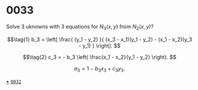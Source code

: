 # 0033
Solve 3 uknowns with 3 equations for $N_3(x, y)$ from $N_2(x, y)$?

$$\tag{1}
b_3 = \left[ \frac{ (y_1 - y_2) }{ (x_3 - x_1)(y_1 - y_2) - (x_1 - x_2)(y_3 - y_1) } \right].
$$

$$\tag{2}
c_3 = - b_3 \left( \frac{x_1 - x_2}{y_1 - y_2} \right).
$$

$$\tag{3}
a_3 = 1 - b_3 x_3 + c_3 y_3.
$$


[&bull;](README.md)
[`0032`](../00/32.md)

